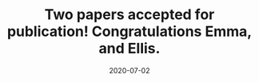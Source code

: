---
layout: post
title:  Two papers accepted for publication! Congratulations Emma, and Ellis. 
date:   2020-07-02
excerpt: >
   Emma's paper metabolic-based prioritization of disease genes is published in npj Genomic Medicine. Ellis Patrick's paper on cell type deconvolution in the brain will be available from PLOS Comp Bio soon!
---